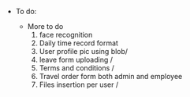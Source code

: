 * To do:

    * More to do
        1. face recognition
        2. Daily time record format
        3. User profile pic using blob/
        4. leave form uploading /
        5. Terms and conditions /
        6. Travel order form both admin and employee
        7. Files insertion per user /




